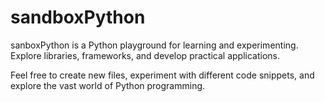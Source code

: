# sandboxPython
sanboxPython is a Python playground for learning and experimenting. Explore libraries, frameworks, and develop practical applications.

Feel free to create new files, experiment with different code snippets, and explore the vast world of Python programming.
